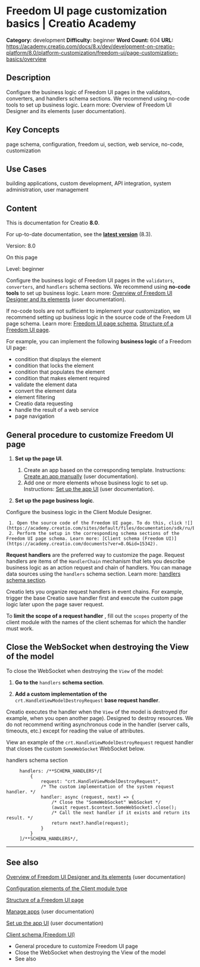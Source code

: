 # Freedom UI page customization basics | Creatio Academy

**Category:** development **Difficulty:** beginner **Word Count:** 604 **URL:**
https://academy.creatio.com/docs/8.x/dev/development-on-creatio-platform/8.0/platform-customization/freedom-ui/page-customization-basics/overview

## Description

Configure the business logic of Freedom UI pages in the validators, converters,
and handlers schema sections. We recommend using no-code tools to set up
business logic. Learn more: Overview of Freedom UI Designer and its elements
(user documentation).

## Key Concepts

page schema, configuration, freedom ui, section, web service, no-code,
customization

## Use Cases

building applications, custom development, API integration, system
administration, user management

## Content

This is documentation for Creatio **8.0**.

For up-to-date documentation, see the
**[latest version](/docs/8.x/dev/development-on-creatio-platform/platform-customization/freedom-ui/page-customization-basics/overview)**
(8.3).

Version: 8.0

On this page

Level: beginner

Configure the business logic of Freedom UI pages in the `validators`,
`converters`, and `handlers` schema sections. We recommend using **no-code
tools** to set up business logic. Learn more:
[Overview of Freedom UI Designer and its elements](https://academy.creatio.com/documents?ver=8.0&id=2376)
(user documentation).

If no-code tools are not sufficient to implement your customization, we
recommend setting up business logic in the source code of the Freedom UI page
schema. Learn more:
[Freedom UI page schema](https://academy.creatio.com/documents?ver=8.0&id=15106&anchor=title-2123-10),
[Structure of a Freedom UI page](https://academy.creatio.com/documents?ver=8.0&id=15346).

For example, you can implement the following **business logic** of a Freedom UI
page:

- condition that displays the element
- condition that locks the element
- condition that populates the element
- condition that makes element required
- validate the element data
- convert the element data
- element filtering
- Creatio data requesting
- handle the result of a web service
- page navigation

## General procedure to customize Freedom UI page​

1. **Set up the page UI**.
   1. Create an app based on the corresponding template. Instructions:
      [Create an app manually](https://academy.creatio.com/documents?ver=8.0&id=2377&anchor=title-2232-6)
      (user documentation).
   2. Add one or more elements whose business logic to set up. Instructions:
      [Set up the app UI](https://academy.creatio.com/documents?ver=8.0&id=2379)
      (user documentation).

2. **Set up the page business logic**.

Configure the business logic in the Client Module Designer.

     1. Open the source code of the Freedom UI page. To do this, click ![](https://academy.creatio.com/sites/default/files/documentation/sdk/ru/BPMonlineWebSDK/Screenshots/ClientModule/8.0/scr_SourceCode_button.png).
     2. Perform the setup in the corresponding schema sections of the Freedom UI page schema. Learn more: [Client schema (Freedom UI)](https://academy.creatio.com/documents?ver=8.0&id=15342).

**Request handlers** are the preferred way to customize the page. Request
handlers are items of the `HandlerChain` mechanism that lets you describe
business logic as an action request and chain of handlers. You can manage data
sources using the `handlers` schema section. Learn more:
[handlers schema section](https://academy.creatio.com/documents?ver=8.0&id=15368).

Creatio lets you organize request handlers in event chains. For example, trigger
the base Creatio save handler first and execute the custom page logic later upon
the page saver request.

To **limit the scope of a request handler** , fill out the `scopes` property of
the client module with the names of the client schemas for which the handler
must work.

## Close the WebSocket when destroying the View of the model​

To close the WebSocket when destroying the `View` of the model:

1. **Go to the** `handlers` **schema section**.

2. **Add a custom implementation of the** `crt.HandleViewModelDestroyRequest`
   **base request handler**.

Creatio executes the handler when the `View` of the model is destroyed (for
example, when you open another page). Designed to destroy resources. We do not
recommend writing asynchronous code in the handler (server calls, timeouts,
etc.) except for reading the value of attributes.

View an example of the `crt.HandleViewModelDestroyRequest` request handler that
closes the custom `SomeWebSocket` WebSocket below.

handlers schema section

         handlers: /**SCHEMA_HANDLERS*/[
             {
                 request: "crt.HandleViewModelDestroyRequest",
                 /* The custom implementation of the system request handler. */
                 handler: async (request, next) => {
                     /* Close the "SomeWebSocket" WebSocket */
                     (await request.$context.SomeWebSocket).close();
                     /* Call the next handler if it exists and return its result. */
                     return next?.handle(request);
                 }
             }
         ]/**SCHEMA_HANDLERS*/,


---

## See also​

[Overview of Freedom UI Designer and its elements](https://academy.creatio.com/documents?ver=8.0&id=2376)
(user documentation)

[Configuration elements of the Client module type](https://academy.creatio.com/documents?ver=8.0&id=15106)

[Structure of a Freedom UI page](https://academy.creatio.com/documents?ver=8.0&id=15346)

[Manage apps](https://academy.creatio.com/documents?ver=8.0&id=2377) (user
documentation)

[Set up the app UI](https://academy.creatio.com/documents?ver=8.0&id=2379) (user
documentation)

[Client schema (Freedom UI)](https://academy.creatio.com/documents?ver=8.0&id=15342)

- General procedure to customize Freedom UI page
- Close the WebSocket when destroying the View of the model
- See also
